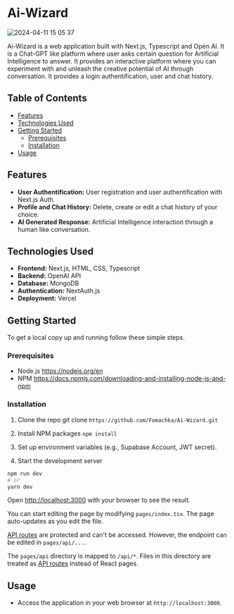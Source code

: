 # Ai-Wizard
![2024-04-11 15 05 37](https://github.com/Fomachka/Ai-Wizard/assets/47694895/7d37e1b3-ece2-4b32-a087-0874917c4dc1)


Ai-Wizard is a web application built with Next.js, Typescript and Open AI. It is a Chat-GPT like platform where user asks certain question for Artificial Intelligence to answer. It provides an interactive platform where you can experiment with and unleash the creative potential of AI through conversation. It provides a login authentification, user and chat history.
 
## Table of Contents

- [Features](#features)
- [Technologies Used](#technologies-used)
- [Getting Started](#getting-started)
  - [Prerequisites](#prerequisites)
  - [Installation](#installation)
- [Usage](#usage)

## Features

- **User Authentification:** User registration and user authentification with Next.js Auth.
- **Profile and Chat History:** Delete, create or edit a chat history of your choice.
- **AI Generated Response:** Artificial Intelligence interaction through a human like conversation.

## Technologies Used

- **Frontend:** Next.js, HTML, CSS, Typescript
- **Backend:** OpenAI API
- **Database:** MongoDB
- **Authentication:** NextAuth.js
- **Deployment:** Vercel

## Getting Started

To get a local copy up and running follow these simple steps.

### Prerequisites

- Node.js https://nodejs.org/en
- NPM https://docs.npmjs.com/downloading-and-installing-node-js-and-npm

### Installation

1. Clone the repo
git clone ```https://github.com/Fomachka/Ai-Wizard.git```

2. Install NPM packages
```npm install```

3. Set up environment variables (e.g., Supabase Account, JWT secret).

4. Start the development server

```bash
npm run dev
# or
yarn dev
```

Open [http://localhost:3000](http://localhost:3000) with your browser to see the result.

You can start editing the page by modifying `pages/index.tsx`. The page auto-updates as you edit the file.

[API routes](https://nextjs.org/docs/api-routes/introduction) are protected and can't be accessed. However, the endpoint can be edited in `pages/api/...`.

The `pages/api` directory is mapped to `/api/*`. Files in this directory are treated as [API routes](https://nextjs.org/docs/api-routes/introduction) instead of React pages.

## Usage

- Access the application in your web browser at `http://localhost:3000`.

